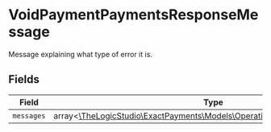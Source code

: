 # VoidPaymentPaymentsResponseMessage

Message explaining what type of error it is.


## Fields

| Field                                                                                                                        | Type                                                                                                                         | Required                                                                                                                     | Description                                                                                                                  |
| ---------------------------------------------------------------------------------------------------------------------------- | ---------------------------------------------------------------------------------------------------------------------------- | ---------------------------------------------------------------------------------------------------------------------------- | ---------------------------------------------------------------------------------------------------------------------------- |
| `messages`                                                                                                                   | array<[\TheLogicStudio\ExactPayments\Models\Operations\VoidPaymentMessages](../../Models/Operations/VoidPaymentMessages.md)> | :heavy_minus_sign:                                                                                                           | N/A                                                                                                                          |